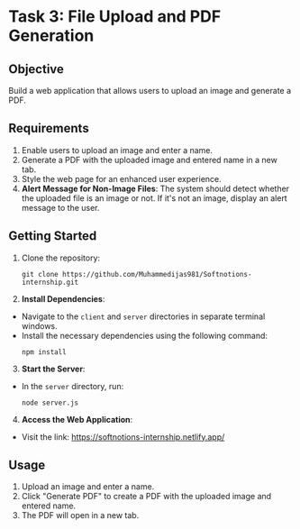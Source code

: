 # Task 3: File Upload and PDF Generation

## Objective
Build a web application that allows users to upload an image and generate a PDF.

## Requirements
1. Enable users to upload an image and enter a name.
2. Generate a PDF with the uploaded image and entered name in a new tab.
3. Style the web page for an enhanced user experience.
4. **Alert Message for Non-Image Files**: The system should detect whether the uploaded file is an image or not. If it's not an image, display an alert message to the user.

## Getting Started
1. Clone the repository:
   ```
   git clone https://github.com/Muhammedijas981/Softnotions-internship.git

   ```
   
2. **Install Dependencies**:
- Navigate to the `client` and `server` directories in separate terminal windows.
- Install the necessary dependencies using the following command:
  ```
  npm install
  ```

3. **Start the Server**:
- In the `server` directory, run:
  ```
  node server.js
  ```

4. **Access the Web Application**:
- Visit the link: https://softnotions-internship.netlify.app/

## Usage
1. Upload an image and enter a name.
2. Click "Generate PDF" to create a PDF with the uploaded image and entered name.
3. The PDF will open in a new tab.

